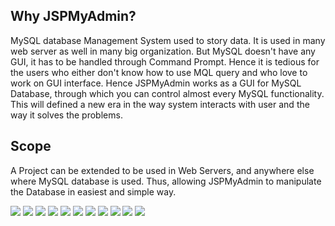 Why JSPMyAdmin?
------------------
MySQL database Management System used to story data. It is used in many web server as well in many big organization. But MySQL doesn't have any GUI, it has to be handled through Command Prompt. Hence it is tedious for the users who either don't know how to use MQL query and who love to work on GUI interface. Hence JSPMyAdmin works as a GUI for MySQL Database, through which you can control almost every MySQL functionality. This will defined a new era in the way system interacts with user and the way it solves the problems.

Scope
--------
A Project can be extended to be used in Web Servers, and anywhere else where MySQL database is used. Thus, allowing JSPMyAdmin to manipulate the Database in easiest and simple way.

<a href="http://img242.imageshack.us/my.php?image=tableview2uz5.jpg" target="_blank"><img src="http://img242.imageshack.us/img242/8053/tableview2uz5.th.jpg" border="0"/></a>
<a href="http://img242.imageshack.us/my.php?image=tableview2uz5.jpg" target="_blank"><img src="http://img242.imageshack.us/img242/8053/tableview2uz5.th.jpg" border="0"/></a>
<a href="http://img242.imageshack.us/my.php?image=queryho3.jpg" target="_blank"><img src="http://img242.imageshack.us/img242/4702/queryho3.th.jpg" border="0"/></a>
<a href="http://img234.imageshack.us/my.php?image=priviligeszo4.jpg" target="_blank"><img src="http://img234.imageshack.us/img234/3867/priviligeszo4.th.jpg" border="0"/></a>
<a href="http://img234.imageshack.us/my.php?image=newtblou3.jpg" target="_blank"><img src="http://img234.imageshack.us/img234/640/newtblou3.th.jpg" border="0"/></a>
<a href="http://img150.imageshack.us/my.php?image=newdbvw1.jpg" target="_blank"><img src="http://img150.imageshack.us/img150/4951/newdbvw1.th.jpg" border="0"/></a>
<a href="http://img234.imageshack.us/my.php?image=mainwg1.jpg" target="_blank"><img src="http://img234.imageshack.us/img234/9558/mainwg1.th.jpg" border="0"/></a>
<a href="http://img234.imageshack.us/my.php?image=loginsg7.jpg" target="_blank"><img src="http://img234.imageshack.us/img234/9572/loginsg7.th.jpg" border="0"/></a>
<a href="http://img150.imageshack.us/my.php?image=datainsertfh0.jpg" target="_blank"><img src="http://img150.imageshack.us/img150/1738/datainsertfh0.th.jpg" border="0"/></a>
<a href="http://img234.imageshack.us/my.php?image=databasedropdn0.jpg" target="_blank"><img src="http://img234.imageshack.us/img234/544/databasedropdn0.th.jpg" border="0"/></a>
<a href="http://img234.imageshack.us/my.php?image=createuserpa2.jpg" target="_blank"><img src="http://img234.imageshack.us/img234/5895/createuserpa2.th.jpg" border="0"/></a>
